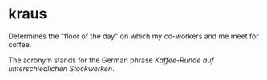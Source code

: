kraus
=====

Determines the "floor of the day" on which my co-workers and me meet for coffee.

The acronym stands for the German phrase _Kaffee-Runde auf unterschiedlichen Stockwerken_.
